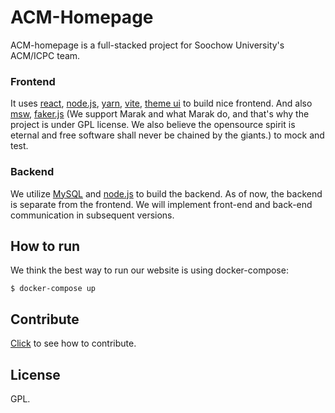 ACM-Homepage
===============================================================================

ACM-homepage is a full-stacked project for Soochow University's ACM/ICPC team.

### Frontend

It uses [react][], [node.js][nodejs], [yarn][], [vite][], [theme ui][theme-ui]
to build nice frontend. And also [msw][], [faker.js][faker-js] (We support
Marak and what Marak do, and that's why the project is under GPL license. We
also believe the opensource spirit is eternal and free software shall never be
chained by the giants.) to mock and test.

### Backend

We utilize [MySQL][mysql] and [node.js][nodejs] to build the backend. As of
now, the backend is separate from the frontend. We will implement front-end and
back-end communication in subsequent versions.

How to run
-------------------------------------------------------------------------------

We think the best way to run our website is using docker-compose:

``` shell
$ docker-compose up
```

Contribute
-------------------------------------------------------------------------------

[Click](./docs/contribute.md) to see how to contribute.

License
-------------------------------------------------------------------------------

GPL.

[react]: https://reactjs.org/
[nodejs]: https://nodejs.org/
[yarn]: https://yarnpkg.com/
[snowpack]: https://www.snowpack.dev/
[vite]: https://vitejs.dev/
[tailwindcss]: https://tailwindcss.com/
[theme-ui]: https://theme-ui.com/
[headlessui]: https://headlessui.dev/
[msw]: https://mswjs.io/
[faker-js]: https://fakerjs.dev
[mysql]: https://www.mysql.com/
